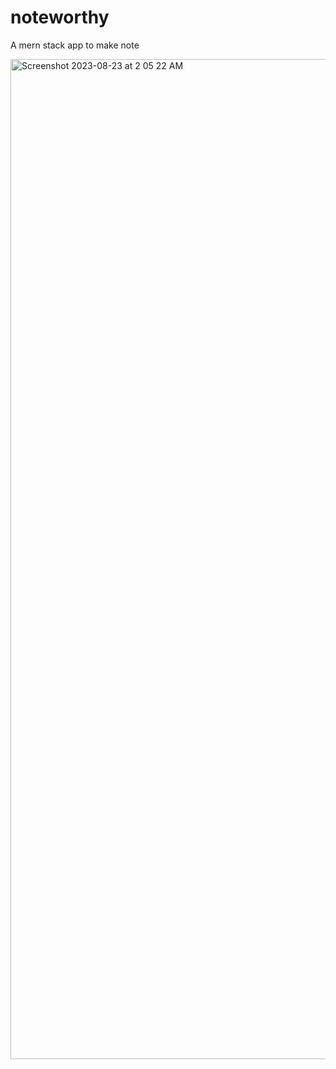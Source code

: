 # noteworthy
A mern stack app to make note 

<img width="1600" alt="Screenshot 2023-08-23 at 2 05 22 AM" src="https://github.com/uraw911/noteworthy/assets/84604012/eed2f83c-9d90-4068-ba3f-9d0e57667b97">
